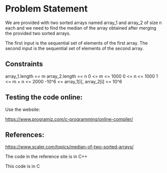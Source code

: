 # Problem Statement
We are provided with two sorted arrays named array_1 and array_2 of size n each and we need to find the median of the array obtained after merging the provided two sorted arrays.

The first input is the sequential set of elements of the first array.
The second input is the sequential set of elements of the second array.
## Constraints
array_1.length == m
array_2.length == n
0 <= m <= 1000
0 <= n <= 1000
1 <= m + n <= 2000
-10^6 <= array_1[i], array_2[i] <= 10^6


## Testing the code online:
Use the website: 

https://www.programiz.com/c-programming/online-compiler/

## References:
https://www.scaler.com/topics/median-of-two-sorted-arrays/ 

The code in the reference site is in C++
 
 This code is in C